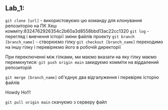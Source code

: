 ## Lab_1:
`git clone [url]` - використовуємо цю команду для клонування репозиторію на ПК
Хеш комміту:8324762926354c2b60a3d8558bbd13ac22cc1320
`git log` - перегляд і вивчення історії зміни файлів проекту
`git branch [branch_name]` - створюємо гілку
`git checkout [branch_name]` переходимо на іншу гілку і перевіряємо його в робочій директорії

При переключенні між гілками, ми маємо вказати на яку гілку маємо перемкнутися:
`git push origin main` закидуємо комміти на віддалений репозиторій

`git merge [branch_name]` об'єднує два відгалуження і перевіряє історію файлів

Howdy Ho!!!

`git pull origin main` скачуємо з серверу файл

[](C:\Users\Босс\Desktop\1440764527_saharnaya-kartinka-lyubov.jpg)
